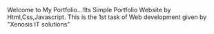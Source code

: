 Welcome to My Portfolio...!Its Simple Portfolio Website by Html,Css,Javascript.
This is the 1st task of Web development given by "Xenosis IT solutions"
